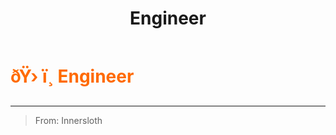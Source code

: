 ﻿---
lang: en-US
title: Engineer
prev:
next:
---

# <font color="#FF6A00">ðŸ› ï¸ <b>Engineer</b></font> <Badge text="Vanilla" type="tip" vertical="middle"/>
---

> From: Innersloth
